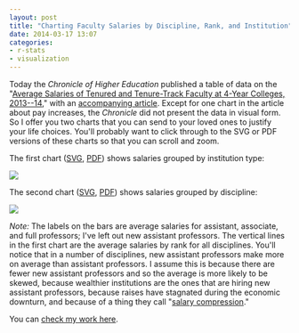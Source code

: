 ```yaml
---
layout: post
title: "Charting Faculty Salaries by Discipline, Rank, and Institution"
date: 2014-03-17 13:07
categories: 
- r-stats
- visualization
---
```


Today the *Chronicle of Higher Education* published a table of data on
the "[Average Salaries of Tenured and Tenure-Track Faculty at 4-Year
Colleges, 2013--14][]," with an [accompanying article][]. Except for one
chart in the article about pay increases, the *Chronicle* did not
present the data in visual form. So I offer you two charts that you can
send to your loved ones to justify your life choices. You'll probably
want to click through to the SVG or PDF versions of these charts so that
you can scroll and zoom.

The first chart ([SVG][], [PDF][]) shows salaries grouped by institution
type:

<a href="/downloads/post/faculty-salaries-by-institution.svg"><img 
src="/downloads/post/faculty-salaries-by-institution.svg"></a>

The second chart ([SVG][1], [PDF][2]) shows salaries grouped by
discipline:

<a href="/downloads/post/faculty-salaries-by-discipline.svg"><img 
src="/downloads/post/faculty-salaries-by-discipline.svg"></a>

*Note:* The labels on the bars are average salaries for assistant,
associate, and full professors; I've left out new assistant professors.
The vertical lines in the first chart are the average salaries by rank
for all disciplines. You'll notice that in a number of disciplines, new
assistant professors make more on average than assistant professors. I
assume this is because there are fewer new assistant professors and so
the average is more likely to be skewed, because wealthier institutions
are the ones that are hiring new assistant professors, because raises
have stagnated during the economic downturn, and because of a thing they
call "[salary compression][]."

You can [check my work here][].

  [Average Salaries of Tenured and Tenure-Track Faculty at 4-Year
  Colleges, 2013--14]: http://chronicle.com/article/Average-Salaries-of-Tenured/145283/
  [accompanying article]: http://chronicle.com/article/Remedial-Educators-Contest/145349
  [SVG]: /downloads/post/faculty-salaries-by-institution.svg
  [PDF]: /downloads/post/faculty-salaries-by-institution.pdf
  [1]: /downloads/post/faculty-salaries-by-discipline.svg
  [2]: /downloads/post/faculty-salaries-by-discipline.pdf
  [salary compression]: http://www.insidehighered.com/news/2013/02/11/university-tries-deal-salary-compression-among-faculty-members
  [check my work here]: https://gist.github.com/lmullen/9606187
